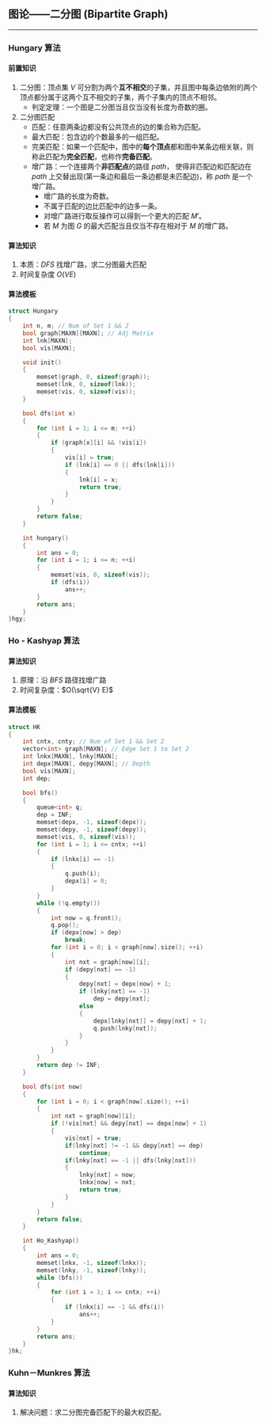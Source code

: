 ## 图论——二分图 (Bipartite Graph)

---

### Hungary 算法

#### 前置知识

1. 二分图：顶点集 $V$ 可分割为两个**互不相交**的子集，并且图中每条边依附的两个顶点都分属于这两个互不相交的子集，两个子集内的顶点不相邻。
   - 判定定理：一个图是二分图当且仅当没有长度为奇数的圈。
2. 二分图匹配
   - 匹配：任意两条边都没有公共顶点的边的集合称为匹配。
   - 最大匹配：包含边的个数最多的一组匹配。
   - 完美匹配：如果一个匹配中，图中的**每个顶点**都和图中某条边相关联，则称此匹配为**完全匹配**，也称作**完备匹配**。
   - 增广路：一个连接两个**非匹配点**的路径 $path$， 使得非匹配边和匹配边在 $path$ 上交替出现(第一条边和最后一条边都是未匹配边)，称 $path$ 是一个增广路。
     - 增广路的长度为奇数。
     - 不属于匹配的边比匹配中的边多一条。
     - 对增广路进行取反操作可以得到一个更大的匹配 $M'$。
     - 若 $M$ 为图 $G$ 的最大匹配当且仅当不存在相对于 $M$ 的增广路。

#### 算法知识

1. 本质：$DFS$ 找增广路，求二分图最大匹配
2. 时间复杂度 $O(VE)$

#### 算法模板

```cpp
struct Hungary
{
    int n, m; // Num of Set 1 && 2
    bool graph[MAXN][MAXN]; // Adj Matrix
    int lnk[MAXN];
    bool vis[MAXN];

    void init()
    {
        memset(graph, 0, sizeof(graph));
        memset(lnk, 0, sizeof(lnk));
        memset(vis, 0, sizeof(vis));
    }

    bool dfs(int x)
    {
        for (int i = 1; i <= m; ++i)
        {
            if (graph[x][i] && !vis[i])
            {
                vis[i] = true;
                if (lnk[i] == 0 || dfs(lnk[i]))
                {
                    lnk[i] = x;
                    return true;
                }
            }
        }
        return false;
    }

    int hungary()
    {
        int ans = 0;
        for (int i = 1; i <= n; ++i)
        {
            memset(vis, 0, sizeof(vis));
            if (dfs(i))
                ans++;
        }
        return ans;
    }
}hgy;
```

### Ho - Kashyap 算法

#### 算法知识

1. 原理：沿 $BFS$ 路径找增广路
2. 时间复杂度：$O(\sqrt{V} E)$

#### 算法模板

```cpp
struct HK
{
    int cntx, cnty; // Num of Set 1 && Set 2
    vector<int> graph[MAXN]; // Edge Set 1 to Set 2
    int lnkx[MAXN], lnky[MAXN];
    int depx[MAXN], depy[MAXN]; // Depth
    bool vis[MAXN];
    int dep;

    bool bfs()
    {
        queue<int> q;
        dep = INF;
        memset(depx, -1, sizeof(depx));
        memset(depy, -1, sizeof(depy));
        memset(vis, 0, sizeof(vis));
        for (int i = 1; i <= cntx; ++i)
        {
            if (lnkx[i] == -1)
            {
                q.push(i);
                depx[i] = 0;
            }
        }
        while (!q.empty())
        {
            int now = q.front();
            q.pop();
            if (depx[now] > dep)
                break;
            for (int i = 0; i < graph[now].size(); ++i)
            {
                int nxt = graph[now][i];
                if (depy[nxt] == -1)
                {
                    depy[nxt] = depx[now] + 1;
                    if (lnky[nxt] == -1)
                        dep = depy[nxt];
                    else
                    {
                        depx[lnky[nxt]] = depy[nxt] + 1;
                        q.push(lnky[nxt]);
                    }
                }
            }
        }
        return dep != INF;
    }

    bool dfs(int now)
    {
        for (int i = 0; i < graph[now].size(); ++i)
        {
            int nxt = graph[now][i];
            if (!vis[nxt] && depy[nxt] == depx[now] + 1)
            {
                vis[nxt] = true;
                if(lnky[nxt] != -1 && depy[nxt] == dep)
                    continue;
                if(lnky[nxt] == -1 || dfs(lnky[nxt]))
                {
                    lnky[nxt] = now;
                    lnkx[now] = nxt;
                    return true;
                }
            }
        }
        return false;
    }

    int Ho_Kashyap()
    {
        int ans = 0;
        memset(lnkx, -1, sizeof(lnkx));
        memset(lnky, -1, sizeof(lnky));
        while (bfs())
        {
            for (int i = 1; i <= cntx; ++i)
            {
                if (lnkx[i] == -1 && dfs(i))
                    ans++;
            }
        }
        return ans;
    }
}hk;
```

### Kuhn－Munkres 算法

#### 算法知识

1. 解决问题：求二分图完备匹配下的最大权匹配。